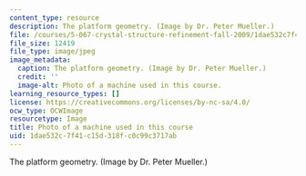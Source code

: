 ```yaml
---
content_type: resource
description: The platform geometry. (Image by Dr. Peter Mueller.)
file: /courses/5-067-crystal-structure-refinement-fall-2009/1dae532c7f41c15d318fc0c99c3717ab_5-067f09-th.jpg
file_size: 12419
file_type: image/jpeg
image_metadata:
  caption: The platform geometry. (Image by Dr. Peter Mueller.)
  credit: ''
  image-alt: Photo of a machine used in this course.
learning_resource_types: []
license: https://creativecommons.org/licenses/by-nc-sa/4.0/
ocw_type: OCWImage
resourcetype: Image
title: Photo of a machine used in this course
uid: 1dae532c-7f41-c15d-318f-c0c99c3717ab
---
```

The platform geometry. (Image by Dr. Peter Mueller.)
